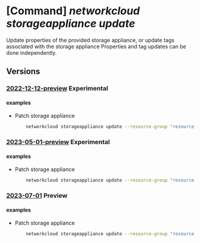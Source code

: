 # [Command] _networkcloud storageappliance update_

Update properties of the provided storage appliance, or update tags associated with the storage appliance Properties and tag updates can be done independently.

## Versions

### [2022-12-12-preview](/Resources/mgmt-plane/L3N1YnNjcmlwdGlvbnMve30vcmVzb3VyY2Vncm91cHMve30vcHJvdmlkZXJzL21pY3Jvc29mdC5uZXR3b3JrY2xvdWQvc3RvcmFnZWFwcGxpYW5jZXMve30=/2022-12-12-preview.xml) **Experimental**

<!-- mgmt-plane /subscriptions/{}/resourcegroups/{}/providers/microsoft.networkcloud/storageappliances/{} 2022-12-12-preview -->

#### examples

- Patch storage appliance
    ```bash
        networkcloud storageappliance update --resource-group "resourceGroupName" --storage-appliance-name "storageApplianceName" --serial-number "BM1219XXX" --tags key1="myvalue1" key2="myvalue2"
    ```

### [2023-05-01-preview](/Resources/mgmt-plane/L3N1YnNjcmlwdGlvbnMve30vcmVzb3VyY2Vncm91cHMve30vcHJvdmlkZXJzL21pY3Jvc29mdC5uZXR3b3JrY2xvdWQvc3RvcmFnZWFwcGxpYW5jZXMve30=/2023-05-01-preview.xml) **Experimental**

<!-- mgmt-plane /subscriptions/{}/resourcegroups/{}/providers/microsoft.networkcloud/storageappliances/{} 2023-05-01-preview -->

#### examples

- Patch storage appliance
    ```bash
        networkcloud storageappliance update --resource-group "resourceGroupName" --storage-appliance-name "storageApplianceName" --serial-number "BM1219XXX" --tags key1="myvalue1" key2="myvalue2"
    ```

### [2023-07-01](/Resources/mgmt-plane/L3N1YnNjcmlwdGlvbnMve30vcmVzb3VyY2Vncm91cHMve30vcHJvdmlkZXJzL21pY3Jvc29mdC5uZXR3b3JrY2xvdWQvc3RvcmFnZWFwcGxpYW5jZXMve30=/2023-07-01.xml) **Preview**

<!-- mgmt-plane /subscriptions/{}/resourcegroups/{}/providers/microsoft.networkcloud/storageappliances/{} 2023-07-01 -->

#### examples

- Patch storage appliance
    ```bash
        networkcloud storageappliance update --resource-group "resourceGroupName" --storage-appliance-name "storageApplianceName" --serial-number "BM1219XXX" --tags key1="myvalue1" key2="myvalue2"
    ```
